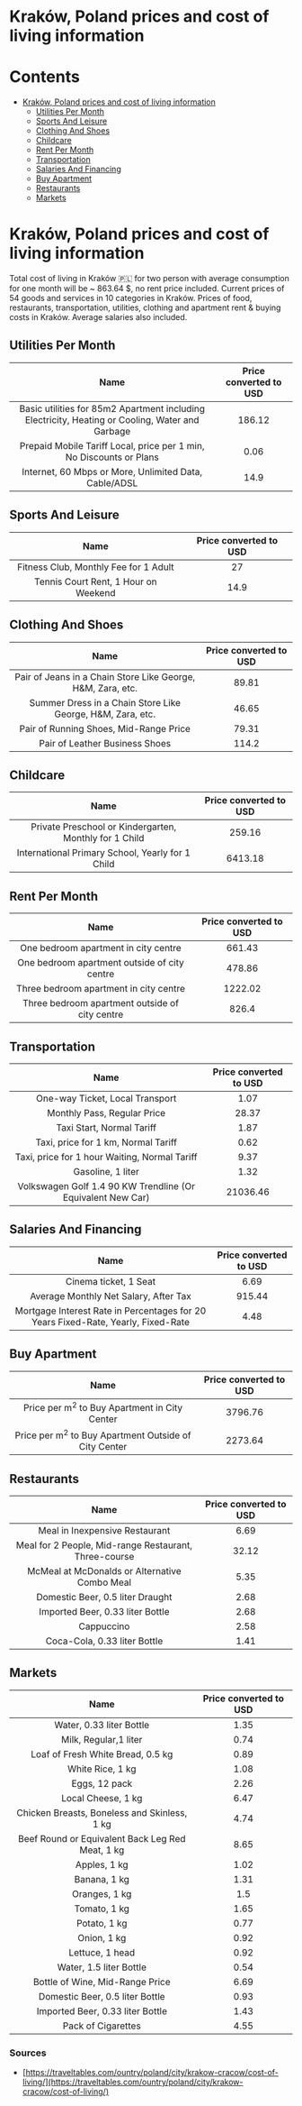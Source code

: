 
Kraków, Poland prices and cost of living information
====================================================

Contents
========

* [Kraków, Poland prices and cost of living information](#krakw-poland-prices-and-cost-of-living-information)
	* [Utilities Per Month](#utilities-per-month)
	* [Sports And Leisure](#sports-and-leisure)
	* [Clothing And Shoes](#clothing-and-shoes)
	* [Childcare](#childcare)
	* [Rent Per Month](#rent-per-month)
	* [Transportation](#transportation)
	* [Salaries And Financing](#salaries-and-financing)
	* [Buy Apartment](#buy-apartment)
	* [Restaurants](#restaurants)
	* [Markets](#markets)

# Kraków, Poland prices and cost of living information


Total cost of living in Kraków 🇵🇱 for two person with average consumption for one month will be ~ 863.64 $, no rent 
price included. Current prices of 54 goods and services in 10 categories  in Kraków. Prices of food, restaurants, 
transportation, utilities, clothing and apartment rent & buying costs in Kraków. Average salaries also included.
## Utilities Per Month
  

|Name|Price converted to USD|
| :---: | :---: |
|Basic utilities for 85m2 Apartment including Electricity, Heating or Cooling, Water and Garbage|186.12|
|Prepaid Mobile Tariff Local, price per 1 min, No Discounts or Plans|0.06|
|Internet, 60 Mbps or More, Unlimited Data, Cable/ADSL|14.9|
  

## Sports And Leisure
  

|Name|Price converted to USD|
| :---: | :---: |
|Fitness Club, Monthly Fee for 1 Adult|27|
|Tennis Court Rent, 1 Hour on Weekend|14.9|
  

## Clothing And Shoes
  

|Name|Price converted to USD|
| :---: | :---: |
|Pair of Jeans in a Chain Store Like George, H&M, Zara, etc.|89.81|
|Summer Dress in a Chain Store Like George, H&M, Zara, etc.|46.65|
|Pair of Running Shoes, Mid-Range Price|79.31|
|Pair of Leather Business Shoes|114.2|
  

## Childcare
  

|Name|Price converted to USD|
| :---: | :---: |
|Private Preschool or Kindergarten, Monthly for 1 Child|259.16|
|International Primary School, Yearly for 1 Child|6413.18|
  

## Rent Per Month
  

|Name|Price converted to USD|
| :---: | :---: |
|One bedroom apartment in city centre|661.43|
|One bedroom apartment outside of city centre|478.86|
|Three bedroom apartment in city centre|1222.02|
|Three bedroom apartment outside of city centre|826.4|
  

## Transportation
  

|Name|Price converted to USD|
| :---: | :---: |
|One-way Ticket, Local Transport|1.07|
|Monthly Pass, Regular Price|28.37|
|Taxi Start, Normal Tariff|1.87|
|Taxi, price for 1 km, Normal Tariff|0.62|
|Taxi, price for 1 hour Waiting, Normal Tariff|9.37|
|Gasoline, 1 liter|1.32|
|Volkswagen Golf 1.4 90 KW Trendline (Or Equivalent New Car)|21036.46|
  

## Salaries And Financing
  

|Name|Price converted to USD|
| :---: | :---: |
|Cinema ticket, 1 Seat|6.69|
|Average Monthly Net Salary, After Tax|915.44|
|Mortgage Interest Rate in Percentages for 20 Years Fixed-Rate, Yearly, Fixed-Rate|4.48|
  

## Buy Apartment
  

|Name|Price converted to USD|
| :---: | :---: |
|Price per m<sup>2</sup> to Buy Apartment in City Center|3796.76|
|Price per m<sup>2</sup> to Buy Apartment Outside of City Center|2273.64|
  

## Restaurants
  

|Name|Price converted to USD|
| :---: | :---: |
|Meal in Inexpensive Restaurant|6.69|
|Meal for 2 People, Mid-range Restaurant, Three-course|32.12|
|McMeal at McDonalds or Alternative Combo Meal|5.35|
|Domestic Beer, 0.5 liter Draught|2.68|
|Imported Beer, 0.33 liter Bottle|2.68|
|Cappuccino|2.58|
|Coca-Cola, 0.33 liter Bottle|1.41|
  

## Markets
  

|Name|Price converted to USD|
| :---: | :---: |
|Water, 0.33 liter Bottle|1.35|
|Milk, Regular,1 liter|0.74|
|Loaf of Fresh White Bread, 0.5 kg|0.89|
|White Rice, 1 kg|1.08|
|Eggs, 12 pack|2.26|
|Local Cheese, 1 kg|6.47|
|Chicken Breasts, Boneless and Skinless, 1 kg|4.74|
|Beef Round or Equivalent Back Leg Red Meat, 1 kg |8.65|
|Apples, 1 kg|1.02|
|Banana, 1 kg|1.31|
|Oranges, 1 kg|1.5|
|Tomato, 1 kg|1.65|
|Potato, 1 kg|0.77|
|Onion, 1 kg|0.92|
|Lettuce, 1 head|0.92|
|Water, 1.5 liter Bottle|0.54|
|Bottle of Wine, Mid-Range Price|6.69|
|Domestic Beer, 0.5 liter Bottle|0.93|
|Imported Beer, 0.33 liter Bottle|1.43|
|Pack of Cigarettes|4.55|
  

### Sources

- [https://traveltables.com/ountry/poland/city/krakow-cracow/cost-of-living/](https://traveltables.com/ountry/poland/city/krakow-cracow/cost-of-living/)
